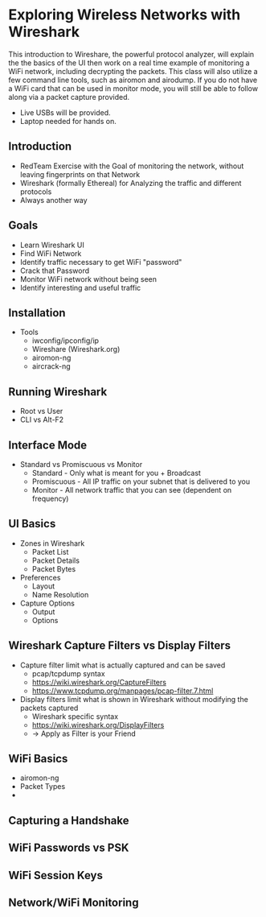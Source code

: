 # Exploring Wireless Networks with Wireshark

This introduction to Wireshare, the powerful protocol analyzer, will explain the the basics of the UI then work on a real time example of monitoring a WiFi network, including decrypting the packets.  This class will also utilize a few command line tools, such as airomon and airodump.  If you do not have a WiFi card that can be used in monitor mode, you will still be able to follow along via a packet capture provided.  
* Live USBs will be provided.
* Laptop needed for hands on.


## Introduction
- RedTeam Exercise with the Goal of monitoring the network, without leaving fingerprints on that Network
- Wireshark (formally Ethereal) for Analyzing the traffic and different protocols
- Always another way

## Goals
- Learn Wireshark UI
- Find WiFi Network
- Identify traffic necessary to get WiFi "password"
- Crack that Password
- Monitor WiFi network without being seen
- Identify interesting and useful traffic

## Installation
- Tools
  - iwconfig/ipconfig/ip
  - Wireshare (Wireshark.org)
  - airomon-ng
  - aircrack-ng

## Running Wireshark
- Root vs User
- CLI vs Alt-F2

## Interface Mode
- Standard vs Promiscuous vs Monitor
  - Standard - Only what is meant for you + Broadcast
  - Promiscuous - All IP traffic on your subnet that is delivered to you
  - Monitor - All network traffic that you can see (dependent on frequency)

## UI Basics
- Zones in Wireshark
  - Packet List
  - Packet Details
  - Packet Bytes
- Preferences
  - Layout
  - Name Resolution
- Capture Options
  - Output
  - Options


## Wireshark Capture Filters vs Display Filters
- Capture filter limit what is actually captured and can be saved
  - pcap/tcpdump syntax
  - https://wiki.wireshark.org/CaptureFilters
  - https://www.tcpdump.org/manpages/pcap-filter.7.html
- Display filters limit what is shown in Wireshark without modifying the packets captured
  - Wireshark specific syntax
  - https://wiki.wireshark.org/DisplayFilters
  - <right-click> -> Apply as Filter is your Friend

## WiFi Basics
- airomon-ng
- Packet Types
- 

## Capturing a Handshake

## WiFi Passwords vs PSK

## WiFi Session Keys

## Network/WiFi Monitoring
